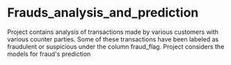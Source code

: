 # Frauds_analysis_and_prediction
Project contains analysis of transactions made by various customers with various counter parties. Some of these transactions have been labeled as fraudulent or suspicious under the column fraud_flag. Project considers the models for fraud's prediction
